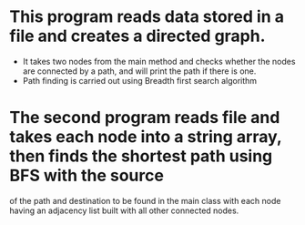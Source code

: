 # This program reads data stored in a file and creates a directed graph. 
- It takes two nodes from the main method and checks whether the nodes are connected by a path, and will print the path if there is one.
- Path finding is carried out using Breadth first search algorithm

# The second program reads file and takes each node into a string array, then finds the shortest path using BFS with the source
of the path and destination to be found in the main class with each node having an adjacency list built with all other connected nodes.
 

